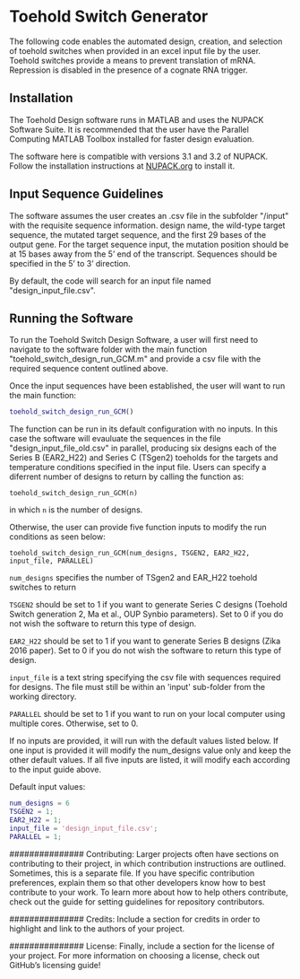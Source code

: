 
# Toehold Switch Generator

The following code enables the automated design, creation, and selection of toehold switches when provided in an excel input file by the user. Toehold switches provide a means to prevent translation of mRNA. Repression is disabled in the presence of a cognate RNA trigger. 

## Installation

The Toehold Design software runs in MATLAB and uses the NUPACK Software Suite. It is recommended that the user have the Parallel Computing MATLAB Toolbox installed for faster design evaluation.

The software here is compatible with versions 3.1 and 3.2 of NUPACK. Follow the installation instructions at [NUPACK.org](http://www.nupack.org/) to install it. 


## Input Sequence Guidelines

The software assumes the user creates an .csv file in the subfolder "/input" with the requisite sequence information. design name, the wild-type target sequence, the mutated target sequence, and the first 29 bases of the output gene. For the target sequence input, the mutation position should be at 15 bases away from the 5’ end of the transcript. Sequences should be specified in the 5’ to 3’ direction.

By default, the code will search for an input file named "design_input_file.csv".

## Running the Software


To run the Toehold Switch Design Software, a user will first need to navigate to the software folder with the main function "toehold_switch_design_run_GCM.m" and provide a csv file with the required sequence content outlined above. 

Once the input sequences have been established, the user will want to run the main function:

```matlab
toehold_switch_design_run_GCM()

```
The function can be run in its default configuration with no inputs. In this case the software will evauluate the sequences in the file "design_input_file_old.csv" in parallel, producing six designs each of the Series B (EAR2_H22) and Series C (TSgen2) toeholds for the targets and temperature conditions specified in the input file. Users can specify a diferrent number of designs to return by calling the function as:

```
toehold_switch_design_run_GCM(n)
```
in which `n` is the number of designs.  

Otherwise, the user can provide five function inputs to modify the run conditions as seen below:
```
toehold_switch_design_run_GCM(num_designs, TSGEN2, EAR2_H22, input_file, PARALLEL)
```
```num_designs``` specifies the number of TSgen2 and EAR_H22 toehold switches to return 

`TSGEN2` should be set to 1 if you want to generate Series C designs (Toehold Switch generation 2, Ma et al., OUP Synbio parameters).  Set to 0 if you do not wish the software to return this type of design.

`EAR2_H22` should be set to 1 if you want to generate Series B designs (Zika 2016 paper). Set to 0 if you do not wish the software to return this type of design.

`input_file` is a text string specifying the csv file with sequences required for designs. The file must still be within an 'input' sub-folder from the working directory.

`PARALLEL` should be set to 1 if you want to run on your local computer using multiple cores. Otherwise, set to 0.
 
If no inputs are provided, it will run with the default values 
listed below. If one input is provided it will modify the num_designs 
value only and keep the other default values. If all five inputs are
listed, it will modify each according to the input guide above. 
 
Default input values:
```matlab
num_designs = 6
TSGEN2 = 1; 
EAR2_H22 = 1; 
input_file = 'design_input_file.csv';
PARALLEL = 1; 
```


###############
Contributing: Larger projects often have sections on contributing to their project, in which contribution instructions are outlined. Sometimes, this is a separate file. If you have specific contribution preferences, explain them so that other developers know how to best contribute to your work. To learn more about how to help others contribute, check out the guide for setting guidelines for repository contributors.

###############
Credits: Include a section for credits in order to highlight and link to the authors of your project.

###############	
License: Finally, include a section for the license of your project. For more information on choosing a license, check out GitHub’s licensing guide!

